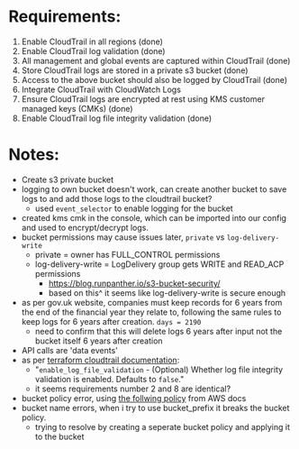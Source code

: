 # Requirements:
1. Enable CloudTrail in all regions (done)
2. Enable CloudTrail log validation (done)
3. All management and global events are captured within CloudTrail (done)
4. Store CloudTrail logs are stored in a private s3 bucket (done)
5. Access to the above bucket should also be logged by CloudTrail (done)
6. Integrate CloudTrail with CloudWatch Logs
7. Ensure CloudTrail logs are encrypted at rest using KMS customer managed keys (CMKs) (done)
8. Enable CloudTrail log file integrity validation (done)

# Notes:
- Create s3 private bucket 
- logging to own bucket doesn't work, can create another bucket to save logs to and add those logs to the cloudtrail bucket? 
    - used `event_selector` to enable logging for the bucket
- created kms cmk in the console, which can be imported into our config and used to encrypt/decrypt logs. 
- bucket permissions may cause issues later, `private` vs `log-delivery-write`
    - private = owner has FULL_CONTROL permissions
    - log-delivery-write = LogDelivery group gets WRITE and READ_ACP permissions
        - https://blog.runpanther.io/s3-bucket-security/
        - based on this^ it seems like log-delivery-write is secure enough
- as per gov.uk website, companies must keep records for 6 years from the end of the financial year they relate to, following the same rules to keep logs for 6 years after creation.  `days = 2190`
    - need to confirm that this will delete logs 6 years after input not the bucket itself 6 years after creation
- API calls are 'data events' 
- as per [terraform cloudtrail documentation](https://registry.terraform.io/providers/hashicorp/aws/latest/docs/resources/cloudtrail):
    - "`enable_log_file_validation` - (Optional) Whether log file integrity validation is enabled. Defaults to `false`."
    - it seems requirements number 2 and 8 are identical? 
- bucket policy error, using [the follwing policy](https://docs.aws.amazon.com/awscloudtrail/latest/userguide/create-s3-bucket-policy-for-cloudtrail.html) from AWS docs
- bucket name errors, when i try to use bucket_prefix it breaks the bucket policy. 
    - trying to resolve by creating a seperate bucket policy and applying it to the bucket
